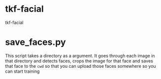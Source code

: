 # tkf-facial
tkf-facial

# save_faces.py
This script takes a directory as a argument. It goes through each image in that directory and detects faces, crops the image for that face and saves that face to the `cwd` so that you can upload those faces somewhere so you can start training

